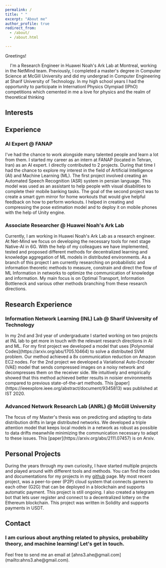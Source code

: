 ```yaml
---
permalink: /
title: " "
excerpt: "About me"
author_profile: true
redirect_from: 
  - /about/
  - /about.html

---
```



Greetings!

    I'm a Research Engineer in Huawei Noah's Ark Lab at Montreal, working in the NetMind team. Previously, I completed a master's degree in Computer Science at McGill University and did my undergrad in Computer Engineering at Sharif University of Technology. In my high school years I had the opportunity to participate in Internationl Physics Olympiad (IPhO) competitions which cemented in me a love for physics and the realm of theoretical thinking


<h2>Interests</h2>


<h2>Experience</h2>

<h3>AI Expert @ FANAP</h3>
I've had the chance to work alongside many talented people and learn a lot from them. I started my career as an intern at FANAP (located in Tehran, Iran) as an AI expert. I directly contributed to 2 projects. During that time I had the chance to explore my interest in the field of Artificial Intelligence (AI) and Machine Learning (ML). The first project involved creating an Automated Speech Recognition (ASR) system in persian language. This model was used as an assistant to help people with visual disabilities to complete their mobile banking tasks. The goal of the second project was to create a smart gym mirror for home workouts that would give helpful feedback on how to perform workouts. I helped in creating and compressing the pose estimation model and to deploy it on mobile phones with the help of Unity engine.

<h3>Associate Researcher @ Huawei Noah's Ark Lab</h3>
Currently, I am working in Huawei Noah's Ark Lab as a research engineer. At Net-Mind we focus on developing the necessary tools for next stage Native-AI in 6G. With the help of my colleagues we have implemented, tested and proposed different methods for decentralized learning and knowledge aggregation of ML models in distributed environments. As a branch of this project I am currently researching on probabilistic and information theoretic methods to measure, constrain and direct the flow of ML Information in networks to optimize the communication of knowledge and information. My main focus is on Optimal Transport, Information Bottleneck and various other methods branching from these research directions.


<h2>Research Experience</h2>

<h3>Information Network Learning (INL) Lab @ Sharif University of Technology</h3>
In my 2nd and 3rd year of undergraduate I started working on two projects at INL lab to get more in touch with the relevant research directions in AI and ML. For my first project we developed a model that uses [Polynomial Codes](https://arxiv.org/abs/1705.10464) to solve a distributed SVM problem. Our method achieved a 8x communication reduction on Amazon EC2 nodes.
For the 2nd project we developed a Variational Auto-Encoder (VAE) model that sends compressed images on a noisy network and decompresses them on the receiver side. We intuitively and empirically showed that this method achieved better results in noisier environments compared to previous state-of-the-art methods. This [paper](https://ieeexplore.ieee.org/abstract/document/9345813) was published at IST 2020.

<h3>Advanced Network Research Lab (ANRL) @ McGill University</h3>
The focus of my Master's thesis was on predicting and adapting to data distribution drifts in large distributed networks. We developed a triple attention model that keeps local models in a network as robust as possible to data drifts meanwhile minimizing the communication necessary to adapt to these issues. This [paper](https://arxiv.org/abs/2111.07457) is on Arxiv.



<h2>Personal Projects</h2>

During the years through my own curiosity, I have started multiple projects and played around with different tools and methods. You can find the codes and documentations for my projects in my [github](https://github.com/AmirEstiri) page.
My most recent project, was a peer-to-peer (P2P) cloud system that connects gamers to each other (G2G) that can be deployed in a blockchain and supports automatic payment. This project is still ongoing.
I also created a telegram bot that lets user register and connect to a decentralized lottery on the Ethereum blockchain. This project was written in Solidity and supports payments in USDT.


    
<h2>Contact</h2>

<h3>I am curious about anything related to physics, probability theory, and machine learning! Let's get in touch.</h3>
Feel free to send me an email at [ahns3.ahe@gmail.com](mailto:ahns3.ahe@gmail.com).


